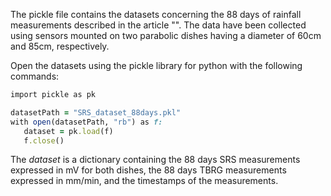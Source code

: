 The pickle file contains the datasets concerning the 88 days of rainfall measurements described in the article "". The data have been collected using sensors mounted on two parabolic dishes having a diameter of 60cm and 85cm, respectively.

Open the datasets using the pickle library for python with the following commands:

```ruby
import pickle as pk 

datasetPath = "SRS_dataset_88days.pkl"  
with open(datasetPath, "rb") as f:  
   dataset = pk.load(f) 
   f.close()  
```
The *dataset* is a dictionary containing the 88 days SRS measurements expressed in mV for both dishes, the 88 days TBRG measurements expressed in mm/min, and the timestamps of the measurements.
